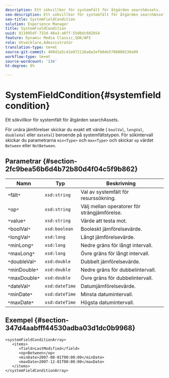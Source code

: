 ```yaml
---
description: Ett sökvillkor för systemfält för åtgärden searchAssets.
seo-description: Ett sökvillkor för systemfält för åtgärden searchAssets.
seo-title: SystemFieldCondition
solution: Experience Manager
title: SystemFieldCondition
uuid: 811095df-732d-48a3-a6ff-55d6dc602b54
feature: Dynamic Media Classic,SDK/API
role: Utvecklare,Administratör
translation-type: tm+mt
source-git-commit: 469d1a5c43a972116a8a2efb0de5708800130a99
workflow-type: tm+mt
source-wordcount: '134'
ht-degree: 0%

---
```



# SystemFieldCondition{#systemfieldcondition}

Ett sökvillkor för systemfält för åtgärden searchAssets.

För unära jämförelser skickar du exakt ett värde ( `boolVal`, `longVal`, `doubleVal` eller `dateVal`) beroende på systemfältstypen. För sökintervall skickar du parametrarna `min<Type>` och `max<Type>` och skickar `op` värdet `Between` eller `NotBetween`.

## Parametrar {#section-2fc9bea56b6d4b72b80d4f04c5f9b862}

| Namn | Typ | Beskrivning |
|---|---|---|
| `*`fält`*` | `xsd:string` | Val av systemfält för resurssökning. |
| `*`op`*` | `xsd:string` | Välj mellan operatorer för strängjämförelse. |
| `*`value`*` | `xsd:string` | Värde att testa mot. |
| `*`boolVal`*` | `xsd:boolean` | Booleskt jämförelsevärde. |
| `*`longVal`*` | `xsd:long` | Långt jämförelsevärde. |
| `*`minLong`*` | `xsd:long` | Nedre gräns för långt intervall. |
| `*`maxLong`*` | `xsd:long` | Övre gräns för långt intervall. |
| `*`doubleVal`*` | `xsd:double` | Dubbelt jämförelsevärde. |
| `*`minDouble`*` | `xsd:double` | Nedre gräns för dubbelintervall. |
| `*`maxDouble`*` | `xsd:double` | Övre gräns för dubbelintervall. |
| `*`dateVal`*` | `xsd:dateTime` | Datumjämförelsevärde. |
| `*`minDate`*` | `xsd:dateTime` | Minsta datumintervall. |
| `*`maxDate`*` | `xsd:dateTime` | Högsta datumintervall. |

## Exempel {#section-347d4aabfff44530adba03d1dc0b9968}

```
<systemFieldConditionArray>
   <items>
      <field>LastModified</field>
      <op>Between</op>
      <minDate>2007-08-01T00:00:00</minDate>
      <maxDate>2007-12-01T00:00:00</maxDate>
   </items>
</systemFieldConditionArray>
```


